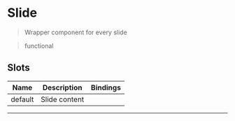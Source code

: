 # Slide

> Wrapper component for every slide

> functional

## Slots

| Name    | Description   | Bindings |
| ------- | ------------- | -------- |
| default | Slide content |          |

---
